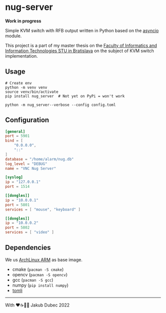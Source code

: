 # nug-server

**Work in progress**

Simple KVM switch with RFB output written in Python based on the
[asyncio](https://docs.python.org/3/library/asyncio-protocol.html) module.

This project is a part of my master thesis on the
[Faculty of Informatics and Information Technologies STU in Bratislava](https://www.fiit.stuba.sk/en.html) on the
subject of KVM switch implementation.

## Usage

```shell
# Create env
python -m venv venv
source venv/bin/activate
pip install nug_server  # Not yet on PyPi = won't work

python -m nug_server--verbose --config config.toml
```

## Configuration

```toml
[general]
port = 5901
bind = [
    "0.0.0.0",
    "::"
]
database = "/home/alarm/nug.db"
log_level = "DEBUG"
name = "VNC Nug Server"

[syslog]
ip = "127.0.0.1"
port = 1514

[[dongles]]
ip = "10.0.0.1"
port = 5801
services = [ "mouse", "keyboard" ]

[[dongles]]
ip = "10.0.0.2"
port = 5802
services = [ "video" ]
```

## Dependencies

We us [ArchLinux ARM](https://archlinuxarm.org/) as base image.

- cmake (`pacman -S cmake`)
- opencv (`pacman -S opencv`)
- gcc (`pacman -S gcc`)
- numpy (`pip install numpy`)
- [tomli](https://github.com/hukkin/tomli)

---
With ❤️☕️🥃🍀 Jakub Dubec 2022
